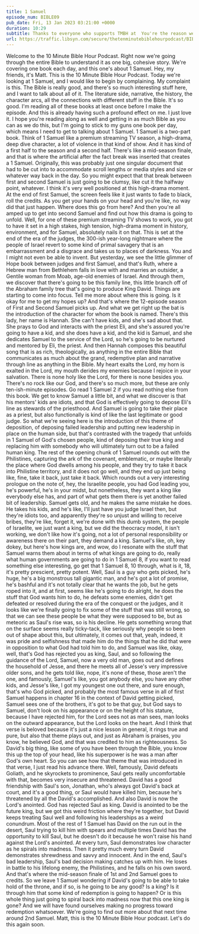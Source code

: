 ```yaml
---
title: 1 Samuel
episode_num: BIBLE09
pub_date: Fri, 13 Jan 2023 03:21:00 +0000
duration: 10:29
subtitle: Thanks to everyone who supports TMBH at  You're the reason we can all do this together!  Music written and performed by 
url: https://traffic.libsyn.com/secure/thetenminutebiblehourpodcast/BIBLE09_-_1_Samuel.mp3
---
```


 Welcome to the 10 Minute Bible Hour Podcast. Right now we're going through the entire Bible to understand it as one big, cohesive story. We're covering one book each day, and this one's about 1 Samuel. Hey, my friends, it's Matt. This is the 10 Minute Bible Hour Podcast. Today we're looking at 1 Samuel, and I would like to begin by complaining. My complaint is this. The Bible is really good, and there's so much interesting stuff here, and I want to talk about all of it. The literature side, narrative, the history, the character arcs, all the connections with different stuff in the Bible. It's so good. I'm reading all of these books at least once before I make the episode. And this is already having such a profound effect on me. I just love it. I hope you're reading along as well and getting in as much Bible as you can as we do this, but I'm going to stick to my guns one book per day, which means I need to get to talking about 1 Samuel. 1 Samuel is a two-part book. Think of 1 Samuel like a premium streaming TV season, a high-drama, deep dive character, a lot of violence in that kind of show. And it has kind of a first half to the season and a second half. There's like a mid-season finale, and that is where the artificial after the fact break was inserted that creates a 1 Samuel. Originally, this was probably just one singular document that had to be cut into to accommodate scroll lengths or media styles and size or whatever way back in the day. So you might expect that that break between first and second Samuel is just going to be clumsy, like cut it the halfway point, whatever. I think it's very well positioned at this high-drama moment. At the end of first Samuel, the screen feels like it just wants to fade to black, roll the credits. As you get your hands on your head and you're like, no way did that just happen. Where does this go from here? And then you're all amped up to get into second Samuel and find out how this drama is going to unfold. Well, for one of these premium streaming TV shows to work, you got to have it set in a high stakes, high tension, high-drama moment in history, environment, and for Samuel, absolutely nails it on that. This is set at the end of the era of the judges, the 300-ish year-long nightmare where the people of Israel revert to some kind of primal savagery that is an embarrassment and a disgrace and takes us to places of darkness. You and I might not even be able to invent. But yesterday, we see the little glimmer of Hope book between judges and first Samuel, and that's Ruth, where a Hebrew man from Bethlehem falls in love with and marries an outsider, a Gentile woman from Moab, age-old enemies of Israel. And through them, we discover that there's going to be this family line, this little branch off of the Abraham family tree that's going to produce King David. Things are starting to come into focus. Tell me more about where this is going. Is it okay for me to get my hopes up? And that's where the 12-episode season of First and Second Samuel picks up. And what we get right up the bat is the introduction of the character for whom the book is named. There's this lady, her name is Hannah. She can't have kids, and she's sad about that. She prays to God and interacts with the priest Eli, and she's assured you're going to have a kid, and she does have a kid, and the kid is Samuel, and she dedicates Samuel to the service of the Lord, so he's going to be nurtured and mentored by Eli, the priest. And then Hannah composes this beautiful song that is as rich, theologically, as anything in the entire Bible that communicates as much about the grand, redemptive plan and narrative through line as anything in the Bible. My heart exalts the Lord, my horn is exalted in the Lord, my mouth derides my enemies because I rejoice in your salvation. There is none holy like the Lord, for there is none besides you. There's no rock like our God, and there's so much more, but these are only ten-ish-minute episodes. Go read 1 Samuel 2 if you read nothing else from this book. We get to know Samuel a little bit, and what we discover is that his mentors' kids are idiots, and that God is effectively going to depose Eli's line as stewards of the priesthood. And Samuel is going to take their place as a priest, but also functionally is kind of like the last legitimate or good judge. So what we're seeing here is the introduction of this theme of deposition, of deposing failed leadership and putting new leadership in place on the human side, but that's contrasted with the tragedy that unfolds in 1 Samuel of God's chosen people, kind of deposing their true king and replacing him with somebody who will ultimately turn out to be a failed human king. The rest of the opening chunk of 1 Samuel rounds out with the Philistines, capturing the ark of the covenant, emblematic, or maybe literally the place where God dwells among his people, and they try to take it back into Philistine territory, and it does not go well, and they end up just being like, fine, take it back, just take it back. Which rounds out a very interesting prologue on the note of, hey, the Israelite people, you had God leading you, he's powerful, he's in your midst, but nonetheless, they want a king like everybody else has, and part of what gets them there is yet another failed bit of leadership. Samuel gets old, and he makes the same mistake he does. He takes his kids, and he's like, I'll just have you judge Israel then, but they're idiots too, and apparently they're so unjust and willing to receive bribes, they're like, forget it, we're done with this dumb system, the people of Israelite, we just want a king, but we did the theocracy model, it isn't working, we don't like how it's going, not a lot of personal responsibility or awareness there on their part, they demand a king. Samuel's like, oh, key dokey, but here's how kings are, and wow, do I resonate with the stuff that Samuel warns them about in terms of what kings are going to do, really what human governments are going to do in 1 Samuel 8, if you want to read something else interesting, go get that 1 Samuel 8, 10 through, what is it, 18, it's pretty prescient, pretty potent. Well, Saul is a guy who gets picked, he's huge, he's a big monstrous tall gigantic man, and he's got a lot of promise, he's bashful and it's not totally clear that he wants the job, but he gets roped into it, and at first, seems like he's going to do alright, he does the stuff that God wants him to do, he defeats some enemies, didn't get defeated or resolved during the era of the conquest or the judges, and it looks like we're finally going to fix some of the stuff that was still wrong, so that we can see these people be what they were supposed to be, but as meteoric as Saul's rise was, so is his decline. He gets something wrong that on the surface seems really ticky-tack, like seriously why people so been out of shape about this, but ultimately, it comes out that, yeah, indeed, it was pride and selfishness that made him do the things that he did that were in opposition to what God had told him to do, and Samuel was like, okay, well, that's God has rejected you as king, Saul, and so following the guidance of the Lord, Samuel, now a very old man, goes out and defines the household of Jesse, and there he meets all of Jesse's very impressive older sons, and he gets told like, nope, it's none of these, those aren't the one, and famously, Samuel's like, you got anybody else, you have any other kids, and Jesse's like, I got my youngest one out there, and sure enough, that's who God picked, and probably the most famous verse in all of first Samuel happens in chapter 16 in the context of David getting picked, Samuel sees one of the brothers, it's got to be that guy, but God says to Samuel, don't look on his appearance or on the height of his stature, because I have rejected him, for the Lord sees not as man sees, man looks on the outward appearance, but the Lord looks on the heart. And I think that verse is beloved because it's just a nice lesson in general, it rings true and pure, but also that theme plays out, and just as Abraham is praises, you know, he believed God, and that was credited to him as righteousness. So David's big thing, like some of you have been through the Bible, you know this up the top of your head, like his superpower is he was a man after God's own heart. So you can see how that theme that was introduced in that verse, I just read his advance there. Well, famously, David defeats Goliath, and he skyrockets to prominence, Saul gets really uncomfortable with that, becomes very insecure and threatened. David has a good friendship with Saul's son, Jonathan, who's always got David's back at court, and it's a good thing, or Saul would have killed him, because he's threatened by all the David's accomplished. And also David is now the Lord's anointed. God has rejected Saul as king. David is anointed to be the future king, but we got this weird friction where they're together, but David keeps treating Saul well and following his leaderships as a weird conundrum. Most of the rest of 1 Samuel has David on the run out in the desert, Saul trying to kill him with spears and multiple times David has the opportunity to kill Saul, but he doesn't do it because he won't raise his hand against the Lord's anointed. At every turn, Saul demonstrates low character as he spirals into madness. Then it pretty much every turn David demonstrates shrewdness and savvy and innocent. And in the end, Saul's bad leadership, Saul's bad decision making catches up with him. He loses in battle to his lifelong enemy, the Philistines, and he falls on his own sword. And that's where the mid-season finale of 1st and 2nd Samuel goes to credits. So we leave 1 Samuel wondering if David's going to be able to take hold of the throne, and if so, is he going to be any good? Is a king? Is it through him that some kind of redemption is going to happen? Or is this whole thing just going to spiral back into madness now that this one king is gone? And we will have found ourselves making no progress toward redemption whatsoever. We're going to find out more about that next time around 2nd Samuel. Matt, this is the 10 Minute Bible Hour podcast. Let's do this again soon.